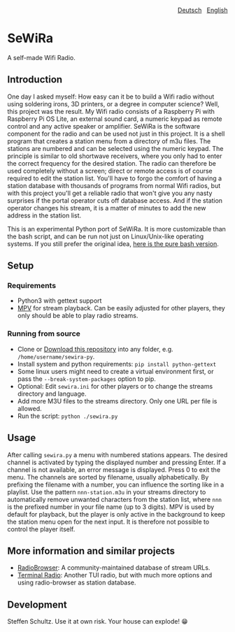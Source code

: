 <p align="right"><a href="README-de.md">Deutsch</a> &nbsp; <a href="README.md">English</a></p>

# SeWiRa
A self-made Wifi Radio.

## Introduction

One day I asked myself: How easy can it be to build a Wifi radio without using soldering irons, 3D printers, or a degree in computer science? Well, this project was the result. My Wifi radio consists of a Raspberry Pi with Raspberry Pi OS Lite, an external sound card, a numeric keypad as remote control and any active speaker or amplifier. SeWiRa is the software component for the radio and can be used not just in this project. It is a shell program that creates a station menu from a directory of m3u files. The stations are numbered and can be selected using the numeric keypad. The principle is similar to old shortwave receivers, where you only had to enter the correct frequency for the desired station. The radio can therefore be used completely without a screen; direct or remote access is of course required to edit the station list. You'll have to forgo the comfort of having a station database with thousands of programs from normal Wifi radios, but with this project you'll get a reliable radio that won't give you any nasty surprises if the portal operator cuts off database access. And if the station operator changes his stream, it is a matter of minutes to add the new address in the station list. 

This is an experimental Python port of SeWiRa. It is more customizable than the bash script, and can be run not just on Linux/Unix-like operating systems. If you still prefer the original idea, [here is the pure bash version](https://github.com/schulle4u/sewira). 

## Setup

### Requirements

* Python3 with gettext support
* [MPV](https://mpv.io/) for stream playback. Can be easily adjusted for other players, they only should be able to play radio streams. 

### Running from source

* Clone or [Download this repository](https://github.com/schulle4u/sewira-py/archive/refs/heads/main.zip) into any folder, e.g. `/home/username/sewira-py`.
* Install system and python requirements: `pip install python-gettext`
* Some linux users might need to create a virtual environment first, or pass the `--break-system-packages` option to pip. 
* Optional: Edit `sewira.ini` for other players or to change the streams directory and language.
* Add more M3U files to the streams directory. Only one URL per file is allowed. 
* Run the script: `python ./sewira.py`

## Usage

After calling `sewira.py` a menu with numbered stations appears. The desired channel is activated by typing the displayed number and pressing Enter. If a channel is not available, an error message is displayed. Press 0 to exit the menu. The channels are sorted by filename, usually alphabetically. By prefixing the filename with a number, you can influence the sorting like in a playlist. Use the pattern `nnn-station.m3u` in your streams directory to automatically remove unwanted characters from the station list, where `nnn` is the prefixed number in your file name (up to 3 digits). MPV is used by default for playback, but the player is only active in the background to keep the station menu open for the next input. It is therefore not possible to control the player itself. 

## More information and similar projects

* [RadioBrowser](https://radio-browser.info): A community-maintained database of stream URLs.
* [Terminal Radio](https://github.com/shinokada/tera): Another TUI radio, but with much more options and using radio-browser as station database. 

## Development

Steffen Schultz. Use it at own risk. Your house can explode! 😁
